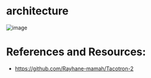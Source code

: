 # architecture
![image](https://user-images.githubusercontent.com/37763987/130568041-1b8d0f6d-b21f-4552-ad99-05d1622aeabb.png)

# References and Resources:
- https://github.com/Rayhane-mamah/Tacotron-2

